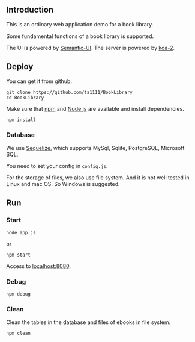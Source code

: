## Introduction

This is an ordinary web application demo for a book library.

Some fundamental functions of a book library is supported.

The UI is powered by [Semantic-UI](https://semantic-ui.com/). The server is powered by [koa-2](https://koajs.com/).

## Deploy

You can get it from github.

```
git clone https://github.com/ta1111/BookLibrary
cd BookLibrary
```

Make sure that [npm](https://www.npmjs.com/) and [Node.js](https://nodejs.org/en/) are available and install dependencies.

```
npm install
```

### Database

We use [Sequelize](http://docs.sequelizejs.com/), which supports MySql, Sqlite, PostgreSQL, Microsoft SQL.

You need to set your config in `config.js`.

For the storage of files, we also use file system. And it is not well tested in Linux and mac OS. So Windows is suggested.

## Run

### Start
```
node app.js
```
or
```
npm start
```
Access to [localhost:8080](localhost:8080).


### Debug
```
npm debug
```

### Clean

Clean the tables in the database and files of ebooks in file system.
```
npm clean
```
